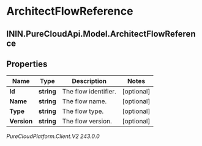 # ArchitectFlowReference

## ININ.PureCloudApi.Model.ArchitectFlowReference

## Properties

|Name | Type | Description | Notes|
|------------ | ------------- | ------------- | -------------|
| **Id** | **string** | The flow identifier. | [optional] |
| **Name** | **string** | The flow name. | [optional] |
| **Type** | **string** | The flow type. | [optional] |
| **Version** | **string** | The flow version. | [optional] |



_PureCloudPlatform.Client.V2 243.0.0_

